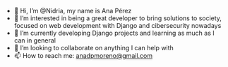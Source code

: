  - 👋 Hi, I’m @Nidria, my name is Ana Pérez 
 - 👀 I’m interested in being a great developer to bring solutions to society, focused on web development with Django and cibersecurity nowadays
 - 🌱 I’m currently developing Django projects and learning as much as I can in general
 - 💞️ I’m looking to collaborate on anything I can help with 
 - 📫 How to reach me: anadpmoreno@gmail.com

<!---
Nidria/Nidria is a ✨ special ✨ repository because its `README.md` (this file) appears on your GitHub profile.
You can click the Preview link to take a look at your changes.
--->
